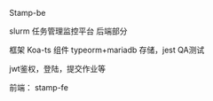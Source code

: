 Stamp-be

slurm 任务管理监控平台 后端部分

框架 Koa-ts 
组件 typeorm+mariadb 存储，jest QA测试

jwt鉴权，登陆，提交作业等

前端： stamp-fe
